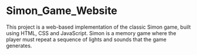 # Simon_Game_Website
This project is a web-based implementation of the classic Simon game, built using HTML, CSS and JavaScript. 
Simon is a memory game where the player must repeat a sequence of lights and sounds that the game generates.
